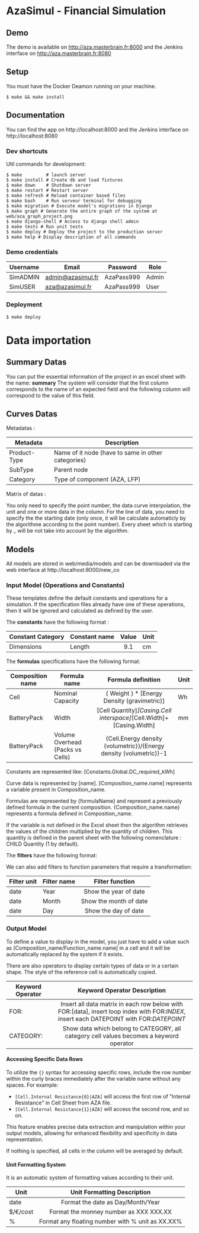# AzaSimul - Financial Simulation

## Demo

The demo is available on http://aza.masterbrain.fr:8000 and the Jenkins interface on http://aza.masterbrain.fr:8080 

## Setup

You must have the Docker Deamon running on your machine.

```shell script
$ make && make install
```

## Documentation

You can find the app on http://localhost:8000 and the Jenkins interface on http://localhost:8080 

### Dev shortcuts

Util commands for development:
```shell script
$ make         # launch server
$ make install # Create db and load fixtures
$ make down    # Shutdown server
$ make restart # Restart server
$ make refresh # Reload container based files
$ make bash    # Run serveur terminal for debugging
$ make migration # Execute model's migrations in Django
$ make graph # Generate the entire graph of the system at web/aza_graph_project.png
$ make django-shell # Access to django shell admin
$ make tests # Run unit tests
$ make deploy # Deploy the project to the production server
$ make help # Display description of all commands
```

### Demo credentials

| Username | Email                 | Password      | Role  |
| -------- | --------------------- |:-------------:| ----- |
| SimADMIN | admin@azasimul.fr     |  AzaPass999   | Admin |
| SimUSER  | aza@azasimul.fr       |  AzaPass999   | User  |


### Deployment

```shell script
$ make deploy
```

# Data importation

## Summary Datas

You can put the essential information of the project in an excel sheet with the name: **summary**
The system will consider that the first column corresponds to the name of an expected field and the following column will correspond to the value of this field.

## Curves Datas

Metadatas :

| Metadata     | Description                                       |
| ------------ | ------------------------------------------------- |
| Product-Type | Name of it node (have to same in other categories)|
| SubType      | Parent node                                       | 
| Category     | Type of component (AZA, LFP)                      |

Matrix of datas :

You only need to specify the point number, the data curve interpolation, the unit and one or more data in the column.
For the line of data, you need to specify the the starting date (only once, it will be calculate automaticly by the algorithme according to the point number).
Every sheet which is starting by _ will be not take into account by the algorithm.

## Models

All models are stored in web/media/models and can be downloaded via the web interface at http://localhost:8000/new_co

### Input Model (Operations and Constants)

These templates define the default constants and operations for a simulation.
If the specification files already have one of these operations, then it will be ignored and calculated as defined by the user.

The **constants** have the following format :

| Constant Category | Constant name | Value  | Unit  |
| ----------------- | ------------- |:------:| ----- |
| Dimensions        | Length        |  9.1   | cm    |

The **formulas** specifications have the following format:

| Composition name  | Formula name                     | Formula definition                                                 | Unit  |
| ----------------- | -------------------------------- |:--------------------------------------------------------------------:| ----- |
| Cell              | Nominal Capacity                 | { Weight } * [Energy Density (gravimetric)]                          | Wh    |
| BatteryPack       | Width                            | [Cell Quantity]*[Casing.Cell interspace]*[Cell.Width]+[Casing.Width] | mm    |
| BatteryPack       | Volume Overhead (Packs vs Cells) | {Cell.Energy density (volumetric)}/{Energy density (volumetric)}-1   |       |

Constants are represented like: [Constants.Global.DC_required_kWh]

Curve data is represented by [name].
[Composition_name.name] represents a variable present in Composition_name.

Formulas are represented by {formulaName} and represent a previously defined formula in the current composition.
{Composition_name.name} represents a formula defined in Composition_name.

If the variable is not defined in the Excel sheet then the algorithm retrieves the values of the children multiplied by the quantity of children. This quantity is defined in the parent sheet with the following nomenclature : CHILD Quantity (1 by default).

The **filters** have the following format:

We can also add filters to function parameters that require a transformation:

| Filter unit | Filter name  | Filter function               |
| ------------| ------------ |:-----------------------------:|
| date        | Year         | Show the year of date         |
| date        | Month        | Show the month of date        |
| date        | Day          | Show the day of date          |

### Output Model

To define a value to display in the model, you just have to add a value such as [Composition_name/Function_name.name] in a cell and it will be automatically replaced by the system if it exists.

There are also operators to display certain types of data or in a certain shape. The style of the reference cell is automatically copied.

| Keyword Operator | Keyword Operator Description                                                                                                   |
| -----------------|:------------------------------------------------------------------------------------------------------------------------------:|
| FOR:             | Insert all data matrix in each row below with FOR:[data], insert loop index with FOR:*INDEX*, insert each DATEPOINT with FOR:*DATEPOINT* |
| CATEGORY:        | Show data which belong to CATEGORY, all category cell values becomes a keyword operator                                        |

#### Accessing Specific Data Rows

To utilize the `{}` syntax for accessing specific rows, include the row number within the curly braces immediately after the variable name without any spaces. For example:

- `[Cell.Internal Resistance{0}|AZA]` will access the first row of "Internal Resistance" in Cell Sheet from AZA file.
- `[Cell.Internal Resistance{1}|AZA]` will access the second row, and so on.

This feature enables precise data extraction and manipulation within your output models, allowing for enhanced flexibility and specificity in data representation.

If nothing is specified, all cells in the column will be averaged by default.

#### Unit Formatting System

It is an automatic system of formatting values according to their unit.

| Unit     | Unit Formatting Description                      |
| ---------|:------------------------------------------------:|
| date     | Format the date as Day/Month/Year                |
| $/€/cost | Format the monney number as XXX XXX.XX           |
| %        | Format any floating number with % unit as XX.XX% |